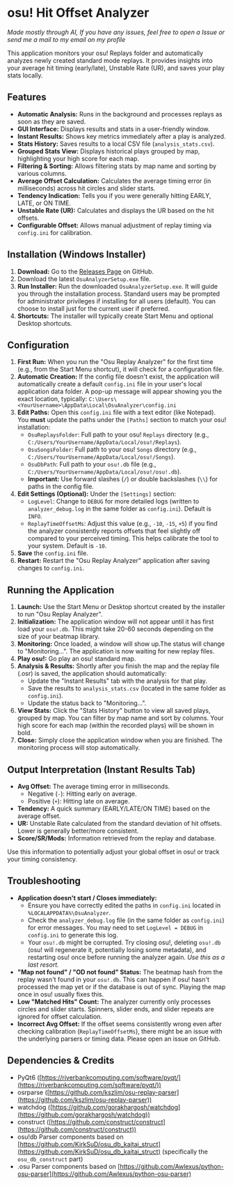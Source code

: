 # osu! Hit Offset Analyzer

*Made mostly through AI, If you have any issues, feel free to open a Issue or send me a mail to my email on my profile*

This application monitors your osu! Replays folder and automatically analyzes newly created standard mode replays. It provides insights into your average hit timing (early/late), Unstable Rate (UR), and saves your play stats locally.

## Features

* **Automatic Analysis:** Runs in the background and processes replays as soon as they are saved.
* **GUI Interface:** Displays results and stats in a user-friendly window.
* **Instant Results:** Shows key metrics immediately after a play is analyzed.
* **Stats History:** Saves results to a local CSV file (`analysis_stats.csv`).
* **Grouped Stats View:** Displays historical plays grouped by map, highlighting your high score for each map.
* **Filtering & Sorting:** Allows filtering stats by map name and sorting by various columns.
* **Average Offset Calculation:** Calculates the average timing error (in milliseconds) across hit circles and slider starts.
* **Tendency Indication:** Tells you if you were generally hitting EARLY, LATE, or ON TIME.
* **Unstable Rate (UR):** Calculates and displays the UR based on the hit offsets.
* **Configurable Offset:** Allows manual adjustment of replay timing via `config.ini` for calibration.

## Installation (Windows Installer)

1.  **Download:** Go to the [Releases Page](https://github.com/Luskebusk/osu-replay-offset-analyzer/releases) on GitHub.
2.  Download the latest `OsuAnalyzerSetup.exe` file.
3.  **Run Installer:** Run the downloaded `OsuAnalyzerSetup.exe`. It will guide you through the installation process. Standard users may be prompted for administrator privileges if installing for all users (default). You can choose to install just for the current user if preferred.
4.  **Shortcuts:** The installer will typically create Start Menu and optional Desktop shortcuts.

## Configuration

1.  **First Run:** When you run the "Osu Replay Analyzer" for the first time (e.g., from the Start Menu shortcut), it will check for a configuration file.
2.  **Automatic Creation:** If the config file doesn't exist, the application will automatically create a default `config.ini` file in your user's local application data folder. A pop-up message will appear showing you the exact location, typically:
    `C:\Users\<YourUsername>\AppData\Local\OsuAnalyzer\config.ini`
3.  **Edit Paths:** Open this `config.ini` file with a text editor (like Notepad). You **must** update the paths under the `[Paths]` section to match your osu! installation:
    * `OsuReplaysFolder`: Full path to your osu! `Replays` directory (e.g., `C:/Users/YourUsername/AppData/Local/osu!/Replays`).
    * `OsuSongsFolder`: Full path to your osu! `Songs` directory (e.g., `C:/Users/YourUsername/AppData/Local/osu!/Songs`).
    * `OsuDbPath`: Full path to your `osu!.db` file (e.g., `C:/Users/YourUsername/AppData/Local/osu!/osu!.db`).
    * **Important:** Use forward slashes (`/`) or double backslashes (`\\`) for paths in the config file.
4.  **Edit Settings (Optional):** Under the `[Settings]` section:
    * `LogLevel`: Change to `DEBUG` for more detailed logs (written to `analyzer_debug.log` in the same folder as `config.ini`). Default is `INFO`.
    * `ReplayTimeOffsetMs`: Adjust this value (e.g., `-10`, `-15`, `+5`) if you find the analyzer consistently reports offsets that feel slightly off compared to your perceived timing. This helps calibrate the tool to your system. Default is `-10`.
5.  **Save** the `config.ini` file.
6.  **Restart:** Restart the "Osu Replay Analyzer" application after saving changes to `config.ini`.

## Running the Application

1.  **Launch:** Use the Start Menu or Desktop shortcut created by the installer to run "Osu Replay Analyzer".
2.  **Initialization:** The application window will not appear until it has first load your `osu!.db`. This might take 20-60 seconds depending on the size of your beatmap library.
3.  **Monitoring:** Once loaded, a window will show up.The status will change to "Monitoring...". The application is now waiting for new replay files.
4.  **Play osu!:** Go play an osu! standard map.
5.  **Analysis & Results:** Shortly after you finish the map and the replay file (.osr) is saved, the application should automatically:
    * Update the "Instant Results" tab with the analysis for that play.
    * Save the results to `analysis_stats.csv` (located in the same folder as `config.ini`).
    * Update the status back to "Monitoring...".
6.  **View Stats:** Click the "Stats History" button to view all saved plays, grouped by map. You can filter by map name and sort by columns. Your high score for each map (within the recorded plays) will be shown in bold.
7.  **Close:** Simply close the application window when you are finished. The monitoring process will stop automatically.

## Output Interpretation (Instant Results Tab)

* **Avg Offset:** The average timing error in milliseconds.
    * Negative (`-`): Hitting early on average.
    * Positive (`+`): Hitting late on average.
* **Tendency:** A quick summary (EARLY/LATE/ON TIME) based on the average offset.
* **UR:** Unstable Rate calculated from the standard deviation of hit offsets. Lower is generally better/more consistent.
* **Score/SR/Mods:** Information retrieved from the replay and database.

Use this information to potentially adjust your global offset in osu! or track your timing consistency.

## Troubleshooting

* **Application doesn't start / Closes immediately:**
    * Ensure you have correctly edited the paths in `config.ini` located in `%LOCALAPPDATA%\OsuAnalyzer`.
    * Check the `analyzer_debug.log` file (in the same folder as `config.ini`) for error messages. You may need to set `LogLevel = DEBUG` in `config.ini` to generate this log.
    * Your `osu!.db` might be corrupted. Try closing osu!, deleting `osu!.db` (osu! will regenerate it, potentially losing some metadata), and restarting osu! once before running the analyzer again. *Use this as a last resort.*
* **"Map not found" / "OD not found" Status:** The beatmap hash from the replay wasn't found in your `osu!.db`. This can happen if osu! hasn't processed the map yet or if the database is out of sync. Playing the map once in osu! usually fixes this.
* **Low "Matched Hits" Count:** The analyzer currently only processes circles and slider starts. Spinners, slider ends, and slider repeats are ignored for offset calculation.
* **Incorrect Avg Offset:** If the offset seems consistently wrong even after checking calibration (`ReplayTimeOffsetMs`), there might be an issue with the underlying parsers or timing data. Please open an issue on GitHub.

## Dependencies & Credits

* PyQt6 ([https://riverbankcomputing.com/software/pyqt/](https://riverbankcomputing.com/software/pyqt/))
* osrparse ([https://github.com/kszlim/osu-replay-parser](https://github.com/kszlim/osu-replay-parser))
* watchdog ([https://github.com/gorakhargosh/watchdog](https://github.com/gorakhargosh/watchdog))
* construct ([https://github.com/construct/construct](https://github.com/construct/construct))
* osu!db Parser components based on [https://github.com/KirkSuD/osu_db_kaitai_struct](https://github.com/KirkSuD/osu_db_kaitai_struct) (specifically the `osu_db_construct` part)
* .osu Parser components based on [https://github.com/Awlexus/python-osu-parser](https://github.com/Awlexus/python-osu-parser)
